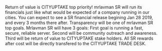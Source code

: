 Return of value is CITYUPTAKE top priority! mrlavman SR will run its financials just like what would be expected of a company running in our cities. You can expect to see a SR financial release begining Jan 28 2019, and every 3 months there after. Transparency will be one of mrlavman SR top goals. Mrlavman SR will have 3 goals: First goal is running a fast, secure, reliable server. Second will be community outreach and awareness. Third will be return of value to CITYUPTAKE stake holders. All SR rewards after cost will be directly transfered to the CITYUPTAKE TRADE DESK.
	
